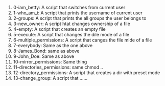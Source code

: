 1. 0-iam_betty: A script that switches from current user
2. 1-who_am_i: A script that prints the username of current user
3. 2-groups: A script that prints the all groups the user belongs to
4. 3-new_owner: A script htat changes ownership of a file 
5. 4-empty: A script that creates an empty file 
6. 5-execute: A script that changes the dile mode of a file
7. 6-multiple_permissions: A script that canges the file mide of a file
8. 7-everybody: Same as the one above
9. 8-James_Bond: same as above
10. 9-John_Doe: Same as above 
11. 10-mirror_permissions: Same thing
12. 11-directories_permissions: same chmod ..
13. 12-directory_permissions: A script that creates a dir with preset mode
14. 13-change_group: A script that ......   

